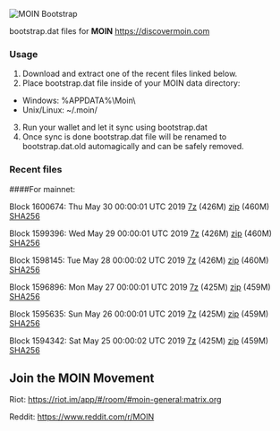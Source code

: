 ![MOIN Bootstrap](https://i.imgur.com/KjM1jMp.jpg)

bootstrap.dat files for **MOIN** https://discovermoin.com

### Usage

1. Download and extract one of the recent files linked below.
2. Place bootstrap.dat file inside of your MOIN data directory:
 - Windows: %APPDATA%\Moin\
 - Unix/Linux: ~/.moin/
3. Run your wallet and let it sync using bootstrap.dat
4. Once sync is done bootstrap.dat file will be renamed to bootstrap.dat.old automagically and can be safely removed.


### Recent files

####For mainnet:

Block 1600674: Thu May 30 00:00:01 UTC 2019 [7z](https://transfer.sh/oG2g5/bootstrap.dat.20190530.7z) (426M) [zip](https://transfer.sh/exFv5/bootstrap.dat.20190530.zip) (460M) [SHA256](https://transfer.sh/PTSqq/sha256.txt)

Block 1599396: Wed May 29 00:00:01 UTC 2019 [7z](https://transfer.sh/a9TU4/bootstrap.dat.20190529.7z) (426M) [zip](https://transfer.sh/mtEB7/bootstrap.dat.20190529.zip) (460M) [SHA256](https://transfer.sh/y00mo/sha256.txt)

Block 1598145: Tue May 28 00:00:02 UTC 2019 [7z](https://transfer.sh/A8sa3/bootstrap.dat.20190528.7z) (426M) [zip](https://transfer.sh/jElaE/bootstrap.dat.20190528.zip) (460M) [SHA256](https://transfer.sh/GjydT/sha256.txt)

Block 1596896: Mon May 27 00:00:01 UTC 2019 [7z]() (425M) [zip]() (459M) [SHA256](https://transfer.sh/12ZGQw/sha256.txt)

Block 1595635: Sun May 26 00:00:01 UTC 2019 [7z](https://transfer.sh/JVZUl/bootstrap.dat.20190526.7z) (425M) [zip](https://transfer.sh/qKMGd/bootstrap.dat.20190526.zip) (459M) [SHA256](https://transfer.sh/srpLo/sha256.txt)

Block 1594342: Sat May 25 00:00:02 UTC 2019 [7z](https://transfer.sh/dhhtA/bootstrap.dat.20190525.7z) (425M) [zip](https://transfer.sh/4cTez/bootstrap.dat.20190525.zip) (459M) [SHA256](https://transfer.sh/b2FMS/sha256.txt)

## Join the MOIN Movement

Riot: https://riot.im/app/#/room/#moin-general:matrix.org

Reddit: https://www.reddit.com/r/MOIN
